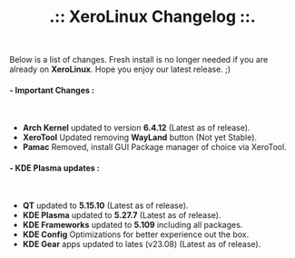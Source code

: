 # <center>.:: XeroLinux Changelog ::.</center>

<br />

Below is a list of changes. Fresh install is no longer needed if you are already on **XeroLinux**. Hope you enjoy our latest release. ;)


#### - Important Changes :
<br />

- **Arch Kernel** updated to version **6.4.12** (Latest as of release).
- **XeroTool** Updated removing **WayLand** button (Not yet Stable).
- **Pamac** Removed, install GUI Package manager of choice via XeroTool.

#### - KDE Plasma updates :
<br />

- **QT** updated to **5.15.10** (Latest as of release).
- **KDE Plasma** updated to **5.27.7** (Latest as of release).
- **KDE Frameworks** updated to **5.109** including all packages.
- **KDE Config** Optimizations for better experience out the box.
- **KDE Gear** apps updated to lates (v23.08) (Latest as of release).
